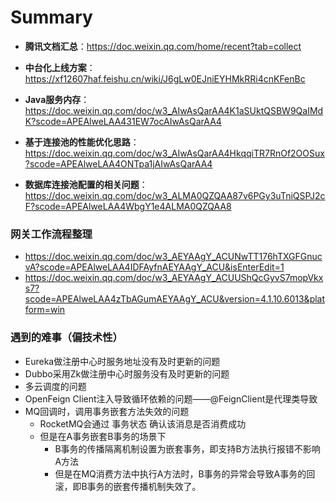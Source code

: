 # Summary

- **腾讯文档汇总**：https://doc.weixin.qq.com/home/recent?tab=collect

- **中台化上线方案**：https://xf12607haf.feishu.cn/wiki/J6gLw0EJniEYHMkRRi4cnKFenBc

- **Java服务内存**：https://doc.weixin.qq.com/doc/w3_AIwAsQarAA4K1aSUktQSBW9QaIMdK?scode=APEAlweLAA431EW7ocAIwAsQarAA4
- **基于连接池的性能优化思路**：https://doc.weixin.qq.com/doc/w3_AIwAsQarAA4HkqqiTR7RnOf2OOSux?scode=APEAlweLAA4ONTpa1jAIwAsQarAA4

- **数据库连接池配置的相关问题**：https://doc.weixin.qq.com/doc/w3_ALMA0QZQAA87v6PGy3uTniQSPJ2cF?scode=APEAlweLAA4WbgY1e4ALMA0QZQAA8

### 网关工作流程整理

- https://doc.weixin.qq.com/doc/w3_AEYAAgY_ACUNwTT176hTXGFGnucvA?scode=APEAlweLAA4IDFAyfnAEYAAgY_ACU&isEnterEdit=1
- https://doc.weixin.qq.com/doc/w3_AEYAAgY_ACUUShQcGyvS7mopVkxs7?scode=APEAlweLAA4zTbAGumAEYAAgY_ACU&version=4.1.10.6013&platform=win



### 遇到的难事（偏技术性）

- Eureka做注册中心时服务地址没有及时更新的问题
- Dubbo采用Zk做注册中心时服务没有及时更新的问题
- 多云调度的问题
- OpenFeign Client注入导致循环依赖的问题——@FeignClient是代理类导致
- MQ回调时，调用事务嵌套方法失效的问题
  - RocketMQ会通过  事务状态 确认该消息是否消费成功
  - 但是在A事务嵌套B事务的场景下
    - B事务的传播隔离机制设置为嵌套事务，即支持B方法执行报错不影响A方法
    - 但是在MQ消费方法中执行A方法时，B事务的异常会导致A事务的回滚，即B事务的嵌套传播机制失效了。
